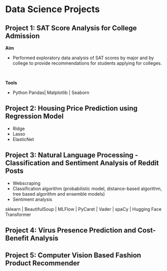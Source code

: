 # Data Science Projects

## Project 1: SAT Score Analysis for College Admission
**Aim**
- Performed exploratory data analysis of SAT scores by major and by college to provide recommendations for students applying for colleges.
<br>

**Tools**
- Python Pandas| Matplotlib | Seaborn

## Project 2: Housing Price Prediction using Regression Model
- Ridge
- Lasso
- ElasticNet

## Project 3: Natural Language Processing - Classification and Sentiment Analysis of Reddit Posts
- Webscraping
- Classification algorithm (probabilistic model, distance-based algorithm, tree based algorithm and ensemble models)
- Sentiment analysis

sklearn | BeautifulSoup | MLFlow | PyCaret | Vader | spaCy | Hugging Face Transformer

## Project 4: Virus Presence Prediction and Cost-Benefit Analysis

## Project 5: Computer Vision Based Fashion Product Recommender

